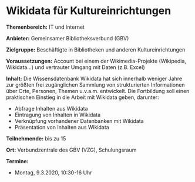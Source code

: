 # Wikidata für Kultureinrichtungen

**Themenbereich:** IT und Internet

**Anbieter:** Gemeinsamer Bibliotheksverbund (GBV)

**Zielgruppe:** Beschäftigte in Bibliotheken und anderen Kultureinrichtungen

**Voraussetzungen:** Account bei einem der Wikimedia-Projekte (Wikipedia, Wikidata...) und vertrauter Umgang mit Daten (z.B. Excel)

**Inhalt:** Die Wissensdatenbank Wikidata hat sich innerhalb weniger Jahre zur größten frei zugänglichen Sammlung von strukturierten Informationen über Orte, Personen, Themen u.v.a.m. entwickelt. Die Fortbildung soll einen praktischen Einstieg in die Arbeit mit Wikidata geben, darunter:

* Abfrage Inhalten aus Wikidata
* Eintragung von Inhalten in Wikidata
* Verknüpfung vorhandener Datenbanken mit Wikidata
* Präsentation von Inhalten aus Wikidata

**Teilnehmende:** bis zu 15

**Ort:** Verbundzentrale des GBV (VZG), Schulungsraum

**Termine:** 

* Montag, 9.3.2020, 10:30-16 Uhr



